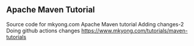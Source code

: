 ## Apache Maven Tutorial

Source code for mkyong.com Apache Maven tutorial
Adding changes-2
Doing github actions changes
https://www.mkyong.com/tutorials/maven-tutorials

